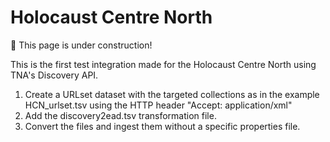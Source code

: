 # Holocaust Centre North
:construction: This page is under construction!

This is the first test integration made for the Holocaust Centre North using TNA's Discovery API.

1. Create a URLset dataset with the targeted collections as in the example HCN_urlset.tsv using the HTTP header "Accept: application/xml"
2. Add the discovery2ead.tsv transformation file.
3. Convert the files and ingest them without a specific properties file.
